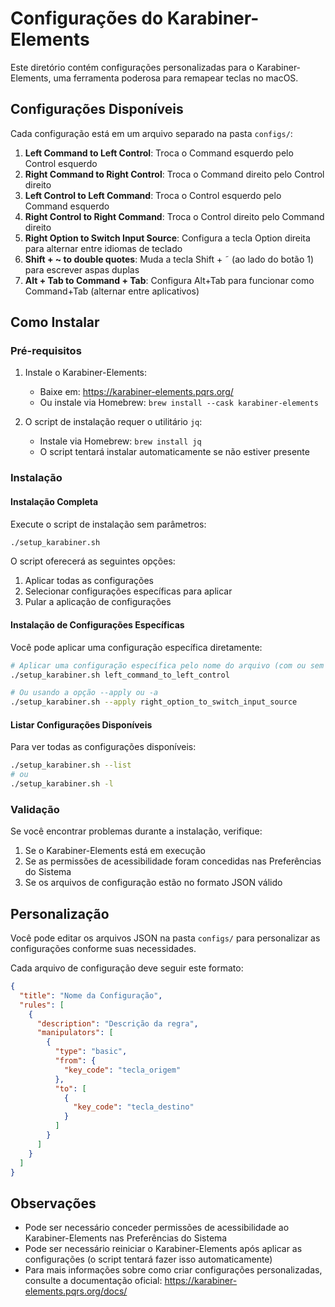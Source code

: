 # Configurações do Karabiner-Elements

Este diretório contém configurações personalizadas para o Karabiner-Elements, uma ferramenta poderosa para remapear teclas no macOS.

## Configurações Disponíveis

Cada configuração está em um arquivo separado na pasta `configs/`:

1. **Left Command to Left Control**: Troca o Command esquerdo pelo Control esquerdo
2. **Right Command to Right Control**: Troca o Command direito pelo Control direito
3. **Left Control to Left Command**: Troca o Control esquerdo pelo Command esquerdo
4. **Right Control to Right Command**: Troca o Control direito pelo Command direito
5. **Right Option to Switch Input Source**: Configura a tecla Option direita para alternar entre idiomas de teclado
6. **Shift + ~ to double quotes**: Muda a tecla Shift + ˜ (ao lado do botão 1) para escrever aspas duplas
7. **Alt + Tab to Command + Tab**: Configura Alt+Tab para funcionar como Command+Tab (alternar entre aplicativos)

## Como Instalar

### Pré-requisitos

1. Instale o Karabiner-Elements:
   - Baixe em: https://karabiner-elements.pqrs.org/
   - Ou instale via Homebrew: `brew install --cask karabiner-elements`

2. O script de instalação requer o utilitário `jq`:
   - Instale via Homebrew: `brew install jq`
   - O script tentará instalar automaticamente se não estiver presente

### Instalação

#### Instalação Completa

Execute o script de instalação sem parâmetros:
```bash
./setup_karabiner.sh
```

O script oferecerá as seguintes opções:
1. Aplicar todas as configurações
2. Selecionar configurações específicas para aplicar
3. Pular a aplicação de configurações

#### Instalação de Configurações Específicas

Você pode aplicar uma configuração específica diretamente:

```bash
# Aplicar uma configuração específica pelo nome do arquivo (com ou sem extensão .json)
./setup_karabiner.sh left_command_to_left_control

# Ou usando a opção --apply ou -a
./setup_karabiner.sh --apply right_option_to_switch_input_source
```

#### Listar Configurações Disponíveis

Para ver todas as configurações disponíveis:

```bash
./setup_karabiner.sh --list
# ou
./setup_karabiner.sh -l
```

### Validação

Se você encontrar problemas durante a instalação, verifique:
1. Se o Karabiner-Elements está em execução
2. Se as permissões de acessibilidade foram concedidas nas Preferências do Sistema
3. Se os arquivos de configuração estão no formato JSON válido

## Personalização

Você pode editar os arquivos JSON na pasta `configs/` para personalizar as configurações conforme suas necessidades.

Cada arquivo de configuração deve seguir este formato:
```json
{
  "title": "Nome da Configuração",
  "rules": [
    {
      "description": "Descrição da regra",
      "manipulators": [
        {
          "type": "basic",
          "from": {
            "key_code": "tecla_origem"
          },
          "to": [
            {
              "key_code": "tecla_destino"
            }
          ]
        }
      ]
    }
  ]
}
```

## Observações

- Pode ser necessário conceder permissões de acessibilidade ao Karabiner-Elements nas Preferências do Sistema
- Pode ser necessário reiniciar o Karabiner-Elements após aplicar as configurações (o script tentará fazer isso automaticamente)
- Para mais informações sobre como criar configurações personalizadas, consulte a documentação oficial: https://karabiner-elements.pqrs.org/docs/